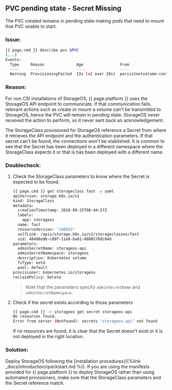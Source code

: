 ## PVC pending state - Secret Missing

The PVC created remains in pending state making pods that need to mount that PVC unable to start.

### Issue: 
```bash
{{ page.cmd }} describe pvc $PVC
(...)
Events:
  Type     Reason              Age                From                         Message
  ----     ------              ----               ----                         -------
  Warning  ProvisioningFailed  13s (x2 over 28s)  persistentvolume-controller  Failed to provision volume with StorageClass "fast": failed to get secret from ["storageos"/"storageos-api"]

```

### Reason:
For non CSI installations of StorageOS, {{ page.platform }} uses the StorageOS API endpoint to
communicate. If that communication fails, relevant actions such as create or mount a volume can't be
transmitted to StorageOS, hence the PVC will remain in pending state. StorageOS never received the
action to perform, so it never sent back an acknowledgement.

The StorageClass provisioned for StorageOS reference a Secret from where it retrieves the API endpoint and the authentication parameters. If that secret can't be found, the connections won't be stablished. It is common to see that the Secret has been deployed in a different namespace where the StorageClass expects it or that is has been deployed with a different name.

### Doublecheck:

1. Check the StorageClass parameters to know where the Secret is expected to be found. 

    ```bash
    {{ page.cmd }} get storageclass fast -o yaml
    apiVersion: storage.k8s.io/v1
    kind: StorageClass
    metadata:
      creationTimestamp: 2018-09-25T08:44:57Z
      labels:
        app: storageos
      name: fast
      resourceVersion: "108853"
      selfLink: /apis/storage.k8s.io/v1/storageclasses/fast
      uid: 48490a9b-c09f-11e8-ba01-0800278dc04d
    parameters:
      adminSecretName: storageos-api
      adminSecretNamespace: storageos
      description: Kubernetes volume
      fsType: ext4
      pool: default
    provisioner: kubernetes.io/storageos
    reclaimPolicy: Delete
    ```

    > Note that the parameters specify `adminSecretName` and `adminSecretNamespace`. 

1. Check if the secret exists according to those parameters
    ```bash
    {{ page.cmd }} -n storageos get secret storageos-api
    No resources found.
    Error from server (NotFound): secrets "storageos-api" not found
    ```

    If no resources are found, it is clear that the Secret doesn't exist or it is not deployed in
    the right location. 

### Solution:
Deploy StorageOS following the [installation procedures]({%link _docs/introduction/quickstart.md
%}). If you are using the manifests provided for {{ page.platform }} to deploy StorageOS rather than
using automated provisioners, make sure that the StorageClass parameters and the Secret reference match.
